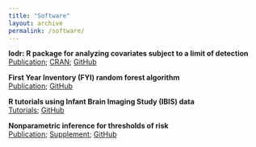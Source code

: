```yaml
---
title: "Software"
layout: archive
permalink: /software/
---
```

**lodr: R package for analyzing covariates subject to a limit of detection**  
[Publication](...); [CRAN](https://cran.r-project.org/web/packages/lodr/index.html); [GitHub](https://github.com/mloop/lodr)

**First Year Inventory (FYI) random forest algorithm**    
[Publication](...); [GitHub](https://github.com/kmdono02/FYI_Random_Forest)

**R tutorials using Infant Brain Imaging Study (IBIS) data**  
[Tutorials](https://kmdono02.github.io/Data_Analysis_with_R_IBIS/); [GitHub](https://github.com/kmdono02/Data_Analysis_with_R_IBIS)

**Nonparametric inference for thresholds of risk**  
[Publication](https://www.ncbi.nlm.nih.gov/pubmed/31285781); [Supplement](https://kmdono02.github.io/Risk_Threshold/); [GitHub](https://github.com/kmdono02/Risk_Threshold)
